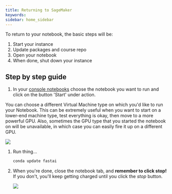 ```yaml
---
title: Returning to SageMaker
keywords: 
sidebar: home_sidebar
---
```


To return to your notebook, the basic steps will be:

1. Start your instance
1. Update packages and course repo
1. Open your notebook
1. When done, shut down your instance

## Step by step guide

1. In your [console notebooks](https://www.paperspace.com/console/notebooks) choose the notebook you want to run and click on the button 'Start' under action.

You can choose a different Virtual Machine type on which you'd like to run your Notebook. This can be extremely useful when you want to start on a lower-end machine type, test everything is okay, then move to a more powerful GPU. Also, sometimes the GPU type that you started the notebook on will be unavailable, in which case you can easily fire it up on a different GPU.

![](/images/gradient/restartNotebook.png)

1. Run thing...

    ```bash
    conda update fastai
    ```
1. When you're done, close the notebook tab, and **remember to click stop!** If you don't, you'll keep getting charged until you click the *stop* button.

    <img src="images/sagemaker/23.png" class="screenshot">

